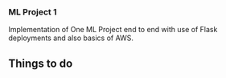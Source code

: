 ### ML Project 1

Implementation of One ML Project end to end with use of Flask deployments and also basics of AWS.

## Things to do